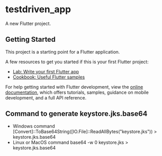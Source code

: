 # testdriven_app

A new Flutter project.

## Getting Started

This project is a starting point for a Flutter application.

A few resources to get you started if this is your first Flutter project:

- [Lab: Write your first Flutter app](https://docs.flutter.dev/get-started/codelab)
- [Cookbook: Useful Flutter samples](https://docs.flutter.dev/cookbook)

For help getting started with Flutter development, view the
[online documentation](https://docs.flutter.dev/), which offers tutorials,
samples, guidance on mobile development, and a full API reference.

## Command to generate keystore.jks.base64
- Windows command [Convert]::ToBase64String([IO.File]::ReadAllBytes("keystore.jks")) > keystore.jks.base64
- Linux or MacOS command base64 -w 0 keystore.jks > keystore.jks.base64


